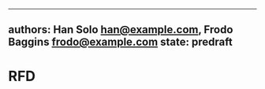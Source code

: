 ----
authors: Han Solo <han@example.com>, Frodo Baggins <frodo@example.com>
state: predraft
----

<!--
    This Source Code Form is subject to the terms of the Mozilla Public
    License, v. 2.0. If a copy of the MPL was not distributed with this
    file, You can obtain one at http://mozilla.org/MPL/2.0/.
-->

<!--
    Copyright 2015 <contributor>
-->

# RFD <Number> <Title>
